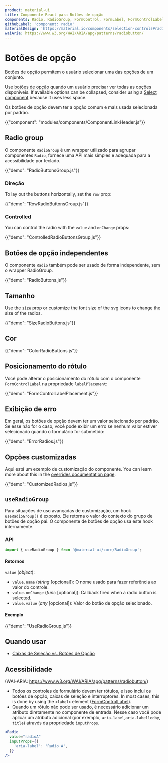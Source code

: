 ```yaml
---
product: material-ui
title: Componente React para Botões de opção
components: Radio, RadioGroup, FormControl, FormLabel, FormControlLabel
githubLabel: 'component: radio'
materialDesign: 'https://material.io/components/selection-controls#radio-buttons'
waiAria: https://www.w3.org/WAI/ARIA/apg/patterns/radiobutton/
---
```


# Botões de opção

<p class="description">Botões de opção permitem o usuário selecionar uma das opções de um conjunto.</p>

Use [botões de opção](https://material.io/design/components/selection-controls.html#radio-buttons) quando um usuário precisar ver todas as opções disponíveis. If available options can be collapsed, consider using a [Select component](/material-ui/react-select/) because it uses less space.

Os botões de opção devem ter a opção comum e mais usada selecionada por padrão.

{{"component": "modules/components/ComponentLinkHeader.js"}}

## Radio group

O componente `RadioGroup` é um wrapper utilizado para agrupar componentes `Radio`, fornece uma API mais simples e adequada para a acessibilidade por teclado.

{{"demo": "RadioButtonsGroup.js"}}

### Direção

To lay out the buttons horizontally, set the `row` prop:

{{"demo": "RowRadioButtonsGroup.js"}}

### Controlled

You can control the radio with the `value` and `onChange` props:

{{"demo": "ControlledRadioButtonsGroup.js"}}

## Botões de opção independentes

O componente `Radio` também pode ser usado de forma independente, sem o wrapper RadioGroup.

{{"demo": "RadioButtons.js"}}

## Tamanho

Use the `size` prop or customize the font size of the svg icons to change the size of the radios.

{{"demo": "SizeRadioButtons.js"}}

## Cor

{{"demo": "ColorRadioButtons.js"}}

## Posicionamento do rótulo

Você pode alterar o posicionamento do rótulo com o componente `FormControlLabel` na propriedade `labelPlacement`:

{{"demo": "FormControlLabelPlacement.js"}}

## Exibição de erro

Em geral, os botões de opção devem ter um valor selecionado por padrão. Se esse não for o caso, você pode exibir um erro se nenhum valor estiver selecionado quando o formulário for submetido:

{{"demo": "ErrorRadios.js"}}

## Opções customizadas

Aqui está um exemplo de customização do componente. You can learn more about this in the [overrides documentation page](/material-ui/customization/how-to-customize/).

{{"demo": "CustomizedRadios.js"}}

## `useRadioGroup`

Para situações de uso avançadas de customização, um hook `useRadioGroup()` é exposto. Ele retorna o valor do contexto do grupo de botões de opção pai. O componente de botões de opção usa este hook internamente.

### API

```jsx
import { useRadioGroup } from '@material-ui/core/RadioGroup';
```

#### Retornos

`value` (_object_):

- `value.name` (_string_ [opcional]): O nome usado para fazer referência ao valor do controle.
- `value.onChange` (_func_ [optional]): Callback fired when a radio button is selected.
- `value.value` (_any_ [opcional]): Valor do botão de opção selecionado.

#### Exemplo

{{"demo": "UseRadioGroup.js"}}

## Quando usar

- [Caixas de Seleção vs. Botões de Opção](https://www.nngroup.com/articles/checkboxes-vs-radio-buttons/)

## Acessibilidade

(WAI-ARIA: https://www.w3.org/WAI/ARIA/apg/patterns/radiobutton/)

- Todos os controles de formulário devem ter rótulos, e isso inclui os botões de opção, caixas de seleção e interruptores. In most cases, this is done by using the `<label>` element ([FormControlLabel](/material-ui/api/form-control-label/)).
- Quando um rótulo não pode ser usado, é necessário adicionar um atributo diretamente no componente de entrada. Nesse caso você pode aplicar um atributo adicional (por exemplo, `aria-label`,`aria-labelledby`, `title`) através da propriedade `inputProps`.

```jsx
<Radio
  value="radioA"
  inputProps={{
    'aria-label': 'Radio A',
  }}
/>
```
